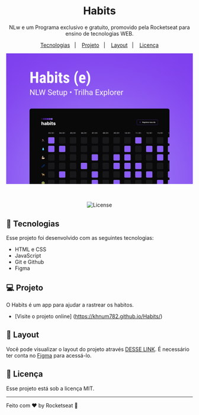 <h1 align="center"> Habits </h1>

<p align="center">
NLw e um Programa exclusivo e gratuito, promovido pela Rocketseat para ensino de tecnologias WEB. <br/>


<p align="center">
  <a href="#-tecnologias">Tecnologias</a>&nbsp;&nbsp;&nbsp;|&nbsp;&nbsp;&nbsp;
  <a href="#-projeto">Projeto</a>&nbsp;&nbsp;&nbsp;|&nbsp;&nbsp;&nbsp;
  <a href="#-layout">Layout</a>&nbsp;&nbsp;&nbsp;|&nbsp;&nbsp;&nbsp;
  <a href="#memo-licença">Licença</a>
</p>

<p align="center">
  <img alt="License" src="./assets/capa.png">
</p>

<br>

<p align="center">
   <img alt="License" src="https://img.shields.io/static/v1?label=license&message=MIT&color=49AA26&labelColor=000000">
  <!--colocar uma imagem do app-->
</p>

## 🚀 Tecnologias

Esse projeto foi desenvolvido com as seguintes tecnologias:

- HTML e CSS
- JavaScript
- Git e Github
- Figma

## 💻 Projeto

O Habits é um app para ajudar a rastrear os habitos.

- [Visite o projeto online] (https://khnum782.github.io/Habits/)

## 🔖 Layout

Você pode visualizar o layout do projeto através [DESSE LINK](https://www.figma.com/file/ExEUDNhZlB2ue9CFakZknX/Habits-(e)-(Community)?node-id=75%3A128&mode=dev). É necessário ter conta no [Figma](https://figma.com) para acessá-lo.

## :memo: Licença

Esse projeto está sob a licença MIT.

---

Feito com ♥ by Rocketseat :wave:
